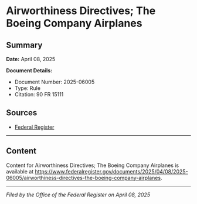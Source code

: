 # Airworthiness Directives; The Boeing Company Airplanes

## Summary

**Date:** April 08, 2025

**Document Details:**
- Document Number: 2025-06005
- Type: Rule
- Citation: 90 FR 15111

## Sources
- [Federal Register](https://www.federalregister.gov/documents/2025/04/08/2025-06005/airworthiness-directives-the-boeing-company-airplanes)

---

## Content

Content for Airworthiness Directives; The Boeing Company Airplanes is available at https://www.federalregister.gov/documents/2025/04/08/2025-06005/airworthiness-directives-the-boeing-company-airplanes.

---

*Filed by the Office of the Federal Register on April 08, 2025*
